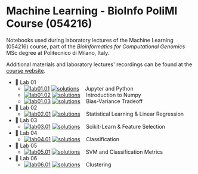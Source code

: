 # Machine Learning - BioInfo PoliMI Course (054216)

Notebooks used during laboratory lectures of the Machine Learning (054216) course, part of the <i>Bioinformatics for Computational Genomics</i> MSc degree at Politecnico di Milano, Italy.

Additional materials and laboratory lectures' recordings can be found at the [course website](http://chrome.ws.dei.polimi.it/index.php?title=Machine_Learning_Bio).

[solutions-shield]: https://img.shields.io/static/v1?&label=solutions&message=Open%20in%20Colab&color=critical&style=plastic&logo=googlecolab

- :test_tube: Lab 01
  - [![lab01.01](https://img.shields.io/static/v1?&label=lab01.01&message=Open%20in%20Colab&color=green&style=plastic&logo=googlecolab)](https://colab.research.google.com/github/marcocannici/polimi-ml-course/blob/master/lab01/01.01.live-JupyterPython.ipynb)
    [![solutions][solutions-shield]](https://colab.research.google.com/github/marcocannici/polimi-ml-course/blob/master/lab01/01.01.solutions-JupyterPython.ipynb)
    &nbsp;&nbsp; Jupyter and Python
  - [![lab01.02](https://img.shields.io/static/v1?&label=lab01.02&message=Open%20in%20Colab&color=green&style=plastic&logo=googlecolab)](https://colab.research.google.com/github/marcocannici/polimi-ml-course/blob/master/lab01/01.02.live-IntroductionNumpy.ipynb)
    [![solutions][solutions-shield]](https://colab.research.google.com/github/marcocannici/polimi-ml-course/blob/master/lab01/01.02.solutions-IntroductionNumpy.ipynb)
    &nbsp;&nbsp; Introduction to Numpy
  - [![lab01.03](https://img.shields.io/static/v1?&label=lab01.03&message=Open%20in%20Colab&color=green&style=plastic&logo=googlecolab)](https://colab.research.google.com/github/marcocannici/polimi-ml-course/blob/master/lab01/01.03.live-BiasVarianceTradeoff.ipynb)
    [![solutions][solutions-shield]](https://colab.research.google.com/github/marcocannici/polimi-ml-course/blob/master/lab01/01.03.solutions-BiasVarianceTradeoff.ipynb)
    &nbsp;&nbsp; Bias-Variance Tradeoff
- :test_tube: Lab 02
  - [![lab02.01](https://img.shields.io/static/v1?&label=lab02.01&message=Open%20in%20Colab&color=green&style=plastic&logo=googlecolab)](https://colab.research.google.com/github/marcocannici/polimi-ml-course/blob/master/lab02/02.01.live-StatisticalLearningLinearRegression.ipynb)
    [![solutions][solutions-shield]](https://colab.research.google.com/github/marcocannici/polimi-ml-course/blob/master/lab02/02.01.solutions-StatisticalLearningLinearRegression.ipynb)
    &nbsp;&nbsp; Statistical Learning & Linear Regression
- :test_tube: Lab 03
  - [![lab03.01](https://img.shields.io/static/v1?&label=lab03.01&message=Open%20in%20Colab&color=green&style=plastic&logo=googlecolab)](https://colab.research.google.com/github/marcocannici/polimi-ml-course/blob/master/lab03/03.01.live-ScikitFeaturesSelection.ipynb)
    [![solutions][solutions-shield]](https://colab.research.google.com/github/marcocannici/polimi-ml-course/blob/master/lab03/03.01.solutions-ScikitFeaturesSelection.ipynb)
    &nbsp;&nbsp; Scikit-Learn & Feature Selection
- :test_tube: Lab 04
  - [![lab04.01](https://img.shields.io/static/v1?&label=lab04.01&message=Open%20in%20Colab&color=green&style=plastic&logo=googlecolab)](https://colab.research.google.com/github/marcocannici/polimi-ml-course/blob/master/lab04/04.01.live-SciKitLearnClassification.ipynb)
    [![solutions][solutions-shield]](https://colab.research.google.com/github/marcocannici/polimi-ml-course/blob/master/lab04/04.01.solutions-SciKitLearnClassification.ipynb)
    &nbsp;&nbsp; Classification
- :test_tube: Lab 05
  - [![lab05.01](https://img.shields.io/static/v1?&label=lab05.01&message=Open%20in%20Colab&color=green&style=plastic&logo=googlecolab)](https://colab.research.google.com/github/marcocannici/polimi-ml-course/blob/master/lab05/05.01.live-SVMAndClassificationMetrics.ipynb)
    [![solutions][solutions-shield]](https://colab.research.google.com/github/marcocannici/polimi-ml-course/blob/master/lab05/05.01.live-SVMAndClassificationMetrics.ipynb)
    &nbsp;&nbsp; SVM and Classification Metrics
- :test_tube: Lab 06
  - [![lab06.01](https://img.shields.io/static/v1?&label=lab06.01&message=Open%20in%20Colab&color=green&style=plastic&logo=googlecolab)](https://colab.research.google.com/github/marcocannici/polimi-ml-course/blob/master/lab06/06.01.live-Clustering.ipynb) 
    [![solutions][solutions-shield]](https://colab.research.google.com/github/marcocannici/polimi-ml-course/blob/master/lab06/06.01.solutions-Clustering.ipynb)
    &nbsp;&nbsp; Clustering

